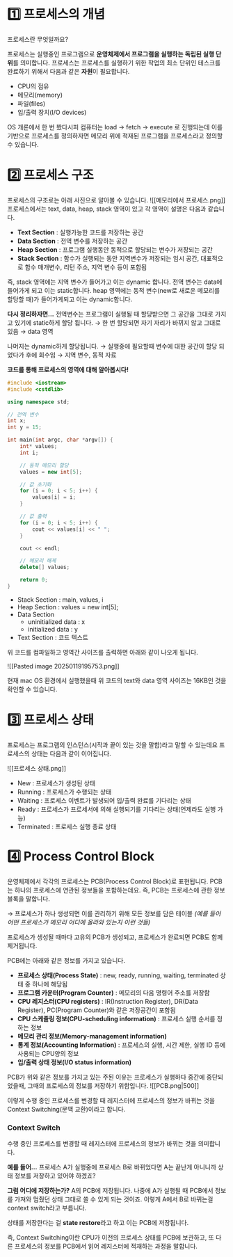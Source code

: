 # 1️⃣ 프로세스의 개념

프로세스란 무엇일까요?

프로세스는 실행중인 프로그램으로 **운영체제에서 프로그램을 실행하는 독립된 실행 단위**를 의미합니다.
프로세스는 프로세스를 실행하기 위한 작업의 최소 단위인 테스크를 완료하기 위해서 다음과 같은 **자원**이 필요합니다.
- CPU의 점유
- 메모리(memory)
- 파일(files)
- 입/출력 장치(I/O devices)

OS 개론에서 한 번 봤다시피 컴퓨터는 load → fetch → execute 로 진행되는데
이를 기반으로 프로세스를 정의하자면 메모리 위에 적재된 프로그램을 프로세스라고 정의할 수 있습니다.

# 2️⃣ 프로세스 구조

프로세스의 구조로는 아래 사진으로 알아볼 수 있습니다.
![[메모리에서 프로세스.png]]
프로세스에서는 text, data, heap, stack 영역이 있고 각 영역이 설명은 다음과 같습니다.

- **Text Section** : 실행가능한 코드를 저장하는 공간
- **Data Section** : 전역 변수를 저장하는 공간
- **Heap Section** : 프로그램 실행동안 동적으로 할당되는 변수가 저장되는 공간
- **Stack Section** : 함수가 실행되는 동안 지역변수가 저장되는 임시 공간, 대표적으로 함수 매개변수, 리턴 주소, 지역 변수 등이 포함됨

즉, stack 영역에는 지역 변수가 들어가고 이는 dynamic 합니다.
전역 변수는 data에 들어가게 되고 이는 static합니다.
heap 영역에는 동적 변수(new로 새로운 메모리를 할당할 때)가 들어가게되고 이는 dynamic합니다.

**다시 정리하자면...**
전역변수는 프로그램이 실행될 때 할당받으면 그 공간을 그대로 가지고 있기에 static하게 할당 됩니다.
	→ 한 번 할당되면 자기 자리가 바뀌지 않고 그대로 있음
	→ data 영역

나머지는 dynamic하게 할당됩니다.
	→ 실행중에 필요할때 변수에 대한 공간이 할당 되었다가 후에 회수임
	→ 지역 변수, 동적 자료


**코드를 통해 프로세스의 영역에 대해 알아봅시다!**

```c++
#include <iostream>
#include <cstdlib>

using namespace std;

// 전역 변수
int x;
int y = 15;

int main(int argc, char *argv[]) {
	int* values;
	int i;

	// 동적 메모리 할당
	values = new int[5]; 

	// 값 초기화
	for (i = 0; i < 5; i++) {
		values[i] = i;
	}

	// 값 출력
	for (i = 0; i < 5; i++) {
		cout << values[i] << " ";
	}

	cout << endl;

	// 메모리 해제
	delete[] values;

	return 0;
}
```

- Stack Section : main, values, i
- Heap Section : values = new int[5]; 
- Data Section  
    - uninitialized data : x
    - initialized data : y
- Text Section : 코드 텍스트

위 코드를 컴파일하고 영역간 사이즈를 출력하면 아래와 같이 나오게 됩니다.

![[Pasted image 20250119195753.png]]

현재 mac OS 환경에서 실행했을때 위 코드의 text와 data 영역 사이즈는 16KB인 것을 확인할 수 있습니다.

# 3️⃣ 프로세스 상태

프로세스는 프로그램의 인스턴스(시작과 끝이 있는 것을 말함)라고 말할 수 있는데요
프로세스의 상태는 다음과 같이 이어집니다.

![[프로세스 상태.png]]

- New : 프로세스가 생성된 상태
- Running : 프로세스가 수행되는 상태
- Waiting : 프로세스 이벤트가 발생되어 입/출력 완료를 기다리는 상태
- Ready : 프로세스가 프로세서에 의해 실행되기를 기다리는 상태(언제라도 실행 가능)
- Terminated : 프로세스 실행 종료 상태


# 4️⃣ Process Control Block

운영체제에서 각각의 프로세스는 PCB(Process Control Block)로 표현됩니다. 
PCB는 하나의 프로세스에 연관된 정보들을 포함하는데요. 즉, PCB는 프로세스에 관한 정보 블록을 말합니다.

→ 프로세스가 하나 생성되면 이를 관리하기 위해 모든 정보를 담은 테이블
	_(예를 들어 어떤 프로세스가 메모리 어디에 올라와 있는지 이런 것들)_

프로세스가 생성될 때마다 고유의 PCB가 생성되고, 프로세스가 완료되면 PCB도 함께 제거됩니다.

PCB에는 아래와 같은 정보를 가지고 있습니다.

- **프로세스 상태(Process State)** : new, ready, running, waiting, terminated 상태 중 하나에 해당됨
- **프로그램 카운터(Program Counter)** : 메모리의 다음 명령어 주소를 저장함
- **CPU 레지스터(CPU registers)** : IR(Instruction Register), DR(Data Register), PC(Program Counter)와 같은 저장공간이 포함됨
- **CPU 스케줄링 정보(CPU-scheduling information)** : 프로세스 실행 순서를 정하는 정보
- **메모리 관리 정보(Memory-management information)**
- **통계 정보(Accounting Information)** : 프로세스의 실행, 시간 제한, 실행 ID 등에 사용되는 CPU양의 정보
- **입/출력 상태 정보(I/O status information)**

PCB가 위와 같은 정보를 가지고 있는 주된 이유는 프로세스가 실행하다 중간에 중단되었을때, 그때의 프로세스의 정보를 저장하기 위함입니다.
![[PCB.png|500]]

이렇게 수행 중인 프로세스를 변경할 때 레지스터에 프로세스의 정보가 바뀌는 것을 Context Switching(문맥 교환)이라고 합니다.

### Context Switch

수행 중인 프로세스를 변경할 때 레지스터에 프로세스의 정보가 바뀌는 것을 의미합니다.

**예를 들어…**
프로세스 A가 실행중에 프로세스 B로 바뀌었다면 A는 끝난게 아니니까 상태 정보를 저장하고 있어야 하겠죠?

**그럼 어디에 저장하는가?**
A의 PCB에 저장됩니다.
나중에 A가 실행될 때 PCB에서 정보를 가져와 멈췄던 상태 그대로 쓸 수 있게 되는 것이죠.
이렇게 A에서 B로 바뀌는걸 context switch라고 부릅니다.

상태를 저장한다는 걸 **state restore**라고 하고 이는 PCB에 저장됩니다.

즉, Context Switching이란 CPU가 이전의 프로세스 상태를 PCB에 보관하고, 또 다른 프로세스의 정보를 PCB에서 읽어 레지스터에 적재하는 과정을 말합니다.


